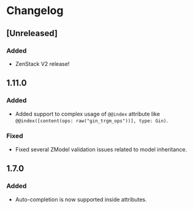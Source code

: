 # Changelog

## [Unreleased]
### Added
- ZenStack V2 release!

## 1.11.0
### Added
- Added support to complex usage of `@@index` attribute like `@@index([content(ops: raw("gin_trgm_ops"))], type: Gin)`.
### Fixed
- Fixed several ZModel validation issues related to model inheritance.

## 1.7.0

### Added

-   Auto-completion is now supported inside attributes.
